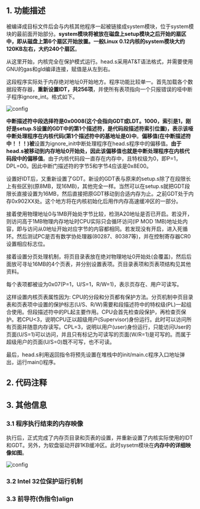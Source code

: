 ## 1. 功能描述

被编译成目标文件后会与内核其他程序一起被链接成system模块，位于system模块的最前面开始部分。**system模块将被放在磁盘上setup模块之后开始的扇区中，即从磁盘上第6个扇区开始放置。一般Linux 0.12内核的system模块大约120KB左右，大约240个扇区**。

从这里开始，内核完全在保护模式运行。head.s采用AT&T语法格式，并需要使用GNU的gas和gld编译连接，赋值是从左到右。

这段程序实际处于内存绝对地址0开始地方。程序功能比较单一。首先加载各个数据段寄存器，**重新设置IDT，共256项**，并使所有表项指向一个只报错误的哑中断子程序ignore\_int。格式如下。

![config](images/10.png)

**中断描述符中段选择符是0x0008(这个会指向GDT或LDT。1000，索引是1，刚好是setup.S设置的GDT中的第1个描述符，是代码段描述符索引位置)，表示该哑中断处理程序在内核代码(第1个描述符中的基地址是0)中**。**偏移值(在中断描述符中！！！)被**设置为ignore\_init中断处理程序在head.s程序中的偏移值。**由于head.s被移动到内存地址0开始处，因此该偏移值也就是中断处理程序在内核代码段中的偏移值**。由于内核代码段一直存在内存中，且特权级为0，即P=1，DPL=00。因此中断门描述符的字节5和字节4应该是0x8E00。

设置好IDT后，又重新设置了GDT。新设的GDT表与原来的setup.s除了在段限长上有些区别(原8MB，现16MB)，其他完全一样。当然可以在setup.s就把GDT段限长直接设置为16MB，然后直接把原GDT移动到合适内存为止。之前GDT处于内存0x902XX处。这个地方将在内核初始化后用作内存高速缓冲区的一部分。

接着使用物理地址0与1MB开始处字节比较，检测A20地址是否已开启。若没开，则访问高于1MB物理内存地址时CPU实际只会循环访问(IP MOD 1MB)地址处内容，即与访问从0地址开始对应字节的内容都相同。若发现没有开启，进入死循环。然后测试PC是否有数学协处理器(80287、80387等)，并在控制寄存器CR0设置相应标志位。

接着设置分页处理机制，将页目录表放在绝对物理地址0开始处(会覆盖)，然后后面放可寻址16MB的4个页表，并分别设置表项。页目录表项和页表项结构见其他资料。

每个表项都被设为0x07(P=1，U/S=1，R/W=1)，表示页存在、用户可读写。

这样设置内核页表属性因为: CPU的分段和分页都有保护方法。分页机制中页目录表和页表项中设置的保护标志(U/S、R/W)需要和段描述符中的特权级(PL)一起组合使用。但段描述符中的PL起主要作用。CPU会首先检查段保护，再检查页保护。若CPU\<3，说明CPU正以超级用户(Supervisor)身份运行。此时可以访问所有页面并随意内存读写。CPL=3，说明以用户(user)身份运行，只能访问User的页面(U/S=1)可以访问，并且只有标记为可读写的页面(W/R=1)是可写的。而属于超级用户的页面(U/S=0)既不可写，也不可读。

最后，head.s利用返回指令将预先设置在堆栈中的init/main.c程序入口地址弹出，运行main()程序。

## 2. 代码注释

## 3. 其他信息

### 3.1 程序执行结束的内存映像

执行后，正式完成了内存页目录和页表的设置，并重新设置了内核实际使用的IDT和GDT。另外，为软盘驱动开辟1KB缓冲区。此时sysetm模块在**内存中的详细映像如图**。

![config](images/11.png)

### 3.2 Intel 32位保护运行机制

### 3.3 前导符(伪指令)align

